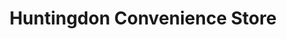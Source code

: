 ---
title: "Huntingdon Convenience Store"
url: /derby/huntingdon-convenience-store/
shop: Lebensmittel
---